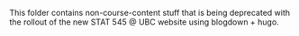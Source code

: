 This folder contains non-course-content stuff that is being deprecated with the rollout of the new STAT 545 @ UBC website using blogdown + hugo.